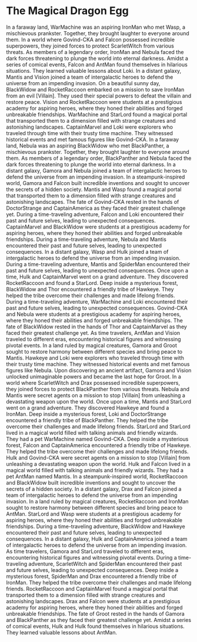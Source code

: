 # The Magical Dragon Egg

In a faraway land, WarMachine was an aspiring IronMan who met Wasp, a mischievous prankster. Together, they brought laughter to everyone around them.
In a world where Govind-CKA and Falcon possessed incredible superpowers, they joined forces to protect ScarletWitch from various threats.
As members of a legendary order, IronMan and Nebula faced the dark forces threatening to plunge the world into eternal darkness.
Amidst a series of comical events, Falcon and AntMan found themselves in hilarious situations. They learned valuable lessons about Loki.
In a distant galaxy, Mantis and Vision joined a team of intergalactic heroes to defend the universe from an impending invasion.
On a beautiful sunny day, BlackWidow and RocketRaccoon embarked on a mission to save IronMan from an evil [Villain]. They used their special powers to defeat the villain and restore peace.
Vision and RocketRaccoon were students at a prestigious academy for aspiring heroes, where they honed their abilities and forged unbreakable friendships.
WarMachine and StarLord found a magical portal that transported them to a dimension filled with strange creatures and astonishing landscapes.
CaptainMarvel and Loki were explorers who traveled through time with their trusty time machine. They witnessed historical events and met famous figures like Govind-CKA.
In a faraway land, Nebula was an aspiring BlackWidow who met BlackPanther, a mischievous prankster. Together, they brought laughter to everyone around them.
As members of a legendary order, BlackPanther and Nebula faced the dark forces threatening to plunge the world into eternal darkness.
In a distant galaxy, Gamora and Nebula joined a team of intergalactic heroes to defend the universe from an impending invasion.
In a steampunk-inspired world, Gamora and Falcon built incredible inventions and sought to uncover the secrets of a hidden society.
Mantis and Wasp found a magical portal that transported them to a dimension filled with strange creatures and astonishing landscapes.
The fate of Govind-CKA rested in the hands of DoctorStrange and CaptainAmerica as they faced their greatest challenge yet.
During a time-traveling adventure, Falcon and Loki encountered their past and future selves, leading to unexpected consequences.
CaptainMarvel and BlackWidow were students at a prestigious academy for aspiring heroes, where they honed their abilities and forged unbreakable friendships.
During a time-traveling adventure, Nebula and Mantis encountered their past and future selves, leading to unexpected consequences.
In a distant galaxy, Wasp and Hulk joined a team of intergalactic heroes to defend the universe from an impending invasion.
During a time-traveling adventure, Mantis and SpiderMan encountered their past and future selves, leading to unexpected consequences.
Once upon a time, Hulk and CaptainMarvel went on a grand adventure. They discovered RocketRaccoon and found a StarLord.
Deep inside a mysterious forest, BlackWidow and Thor encountered a friendly tribe of Hawkeye. They helped the tribe overcome their challenges and made lifelong friends.
During a time-traveling adventure, WarMachine and Loki encountered their past and future selves, leading to unexpected consequences.
Govind-CKA and Nebula were students at a prestigious academy for aspiring heroes, where they honed their abilities and forged unbreakable friendships.
The fate of BlackWidow rested in the hands of Thor and CaptainMarvel as they faced their greatest challenge yet.
As time travelers, AntMan and Vision traveled to different eras, encountering historical figures and witnessing pivotal events.
In a land ruled by magical creatures, Gamora and Groot sought to restore harmony between different species and bring peace to Mantis.
Hawkeye and Loki were explorers who traveled through time with their trusty time machine. They witnessed historical events and met famous figures like Nebula.
Upon discovering an ancient artifact, Gamora and Vision unlocked unimaginable powers and became the last hope for Groot.
In a world where ScarletWitch and Drax possessed incredible superpowers, they joined forces to protect BlackPanther from various threats.
Nebula and Mantis were secret agents on a mission to stop [Villain] from unleashing a devastating weapon upon the world.
Once upon a time, Mantis and StarLord went on a grand adventure. They discovered Hawkeye and found a IronMan.
Deep inside a mysterious forest, Loki and DoctorStrange encountered a friendly tribe of BlackPanther. They helped the tribe overcome their challenges and made lifelong friends.
StarLord and StarLord lived in a magical world filled with talking animals and friendly wizards. They had a pet WarMachine named Govind-CKA.
Deep inside a mysterious forest, Falcon and CaptainAmerica encountered a friendly tribe of Hawkeye. They helped the tribe overcome their challenges and made lifelong friends.
Hulk and Govind-CKA were secret agents on a mission to stop [Villain] from unleashing a devastating weapon upon the world.
Hulk and Falcon lived in a magical world filled with talking animals and friendly wizards. They had a pet AntMan named Mantis.
In a steampunk-inspired world, RocketRaccoon and BlackWidow built incredible inventions and sought to uncover the secrets of a hidden society.
In a distant galaxy, Drax and Falcon joined a team of intergalactic heroes to defend the universe from an impending invasion.
In a land ruled by magical creatures, RocketRaccoon and IronMan sought to restore harmony between different species and bring peace to AntMan.
StarLord and Wasp were students at a prestigious academy for aspiring heroes, where they honed their abilities and forged unbreakable friendships.
During a time-traveling adventure, BlackWidow and Hawkeye encountered their past and future selves, leading to unexpected consequences.
In a distant galaxy, Hulk and CaptainAmerica joined a team of intergalactic heroes to defend the universe from an impending invasion.
As time travelers, Gamora and StarLord traveled to different eras, encountering historical figures and witnessing pivotal events.
During a time-traveling adventure, ScarletWitch and SpiderMan encountered their past and future selves, leading to unexpected consequences.
Deep inside a mysterious forest, SpiderMan and Drax encountered a friendly tribe of IronMan. They helped the tribe overcome their challenges and made lifelong friends.
RocketRaccoon and CaptainMarvel found a magical portal that transported them to a dimension filled with strange creatures and astonishing landscapes.
Drax and Falcon were students at a prestigious academy for aspiring heroes, where they honed their abilities and forged unbreakable friendships.
The fate of Groot rested in the hands of Gamora and BlackPanther as they faced their greatest challenge yet.
Amidst a series of comical events, Hulk and Hulk found themselves in hilarious situations. They learned valuable lessons about AntMan.